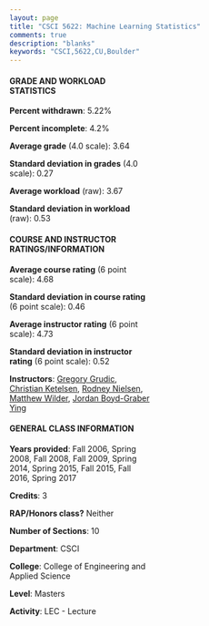 ```yaml
---
layout: page
title: "CSCI 5622: Machine Learning Statistics"
comments: true
description: "blanks"
keywords: "CSCI,5622,CU,Boulder"
---
```

<head>
<script src="https://ajax.googleapis.com/ajax/libs/jquery/2.1.3/jquery.min.js"></script>
<script src="https://dl.dropboxusercontent.com/s/pc42nxpaw1ea4o9/highcharts.js?dl=0"></script>
<!-- <script src="../assets/js/highcharts.js"></script> -->
<style type="text/css">@font-face {
	font-family: "Bebas Neue";
	src: url(https://www.filehosting.org/file/details/544349/BebasNeue Regular.otf) format("opentype");
	}
	h1.Bebas { 
		font-family: "Bebas Neue", Verdana, Tahoma;
	}
</style>
</head>
<body>
	<div id="container" style="float: right; width: 45%; height: 88%; margin-left: 2.5%; margin-right: 2.5%;"></div>
	<script language="JavaScript">
		$(document).ready(function() {
		var chart = {type: 'column'};
		var title = {text: 'Grade Distribution'};
		var xAxis = {categories: ['A','B','C','D','F'],crosshair: true};
		var yAxis = {min: 0,title: {text: 'Percentage'}};
		var tooltip = {headerFormat: '<center><b><span style="font-size:20px">{point.key}</span></b></center>',
		               pointFormat: '<td style="padding:0"><b>{point.y:.1f}%</b></td>',
		               footerFormat: '</table>',shared: true,useHTML: true};
		var plotOptions = {column: {pointPadding: 0.0,borderWidth: 0}};  
		var credits = {enabled: false};var series= [{name: 'Percent',data: [75.02,19.83,2.76,0.75,1.65,]}];
		var json = {};
		json.chart = chart;
		json.title = title;
		json.tooltip = tooltip;
		json.xAxis = xAxis;
		json.yAxis = yAxis;  
		json.series = series;
		json.plotOptions = plotOptions;  
		json.credits = credits;
		$('#container').highcharts(json);
	});
	</script>
</body>
			   
#### GRADE AND WORKLOAD STATISTICS

**Percent withdrawn**: 5.22%

**Percent incomplete**: 4.2%

**Average grade** (4.0 scale): 3.64

**Standard deviation in grades** (4.0 scale): 0.27

**Average workload** (raw): 3.67

**Standard deviation in workload** (raw): 0.53

#### COURSE AND INSTRUCTOR RATINGS/INFORMATION

**Average course rating** (6 point scale): 4.68

**Standard deviation in course rating** (6 point scale): 0.46

**Average instructor rating** (6 point scale): 4.73

**Standard deviation in instructor rating** (6 point scale): 0.52

**Instructors**: <a href='../../instructors/Gregory_Grudic'>Gregory Grudic</a>, <a href='../../instructors/Christian_Ketelsen'>Christian Ketelsen</a>, <a href='../../instructors/Rodney_Nielsen'>Rodney Nielsen</a>, <a href='../../instructors/Matthew_Wilder'>Matthew Wilder</a>, <a href='../../instructors/Jordan_Boyd-Graber_Ying'>Jordan Boyd-Graber Ying</a>

#### GENERAL CLASS INFORMATION

**Years provided**: Fall 2006, Spring 2008, Fall 2008, Fall 2009, Spring 2014, Spring 2015, Fall 2015, Fall 2016, Spring 2017

**Credits**: 3

**RAP/Honors class?** Neither

**Number of Sections**: 10

**Department**: CSCI

**College**: College of Engineering and Applied Science

**Level**: Masters

**Activity**: LEC - Lecture
